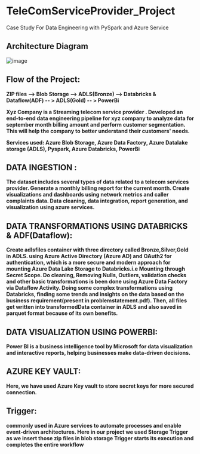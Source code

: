# TeleComServiceProvider_Project
Case Study For Data Engineering  with PySpark and Azure Service
## Architecture Diagram
![image](https://github.com/Shubhambhosale0411/TeleComServiceProvider_Project/assets/90494573/e0f62cfa-4bd9-4327-a633-7d362605a706)
## Flow of the Project:
<B>
ZIP files --> Blob Storage --> ADLS(Bronze) --> Databricks & Dataflow(ADF) -- > ADLS(Gold) -- > PowerBi


Xyz Company is a Streaming telecom service provider . 
Developed an end-to-end data engineering pipeline for xyz company to analyze data for september month billing amount and perform customer segmentation. 
This will help the company to better understand their customers' needs.

Services used: Azure Blob Storage, Azure Data Factory, Azure Datalake storage (ADLS), Pyspark, Azure Databricks, PowerBi

## DATA INGESTION :

The dataset includes several types of data related to a telecom services provider.
Generate a monthly billing report for the current month.
Create visualizations and dashboards using network metrics and caller complaints data.
Data cleaning, data integration, report generation, and visualization using azure services.

## DATA TRANSFORMATIONS USING DATABRICKS & ADF(Dataflow):

Create adlsfiles container with three directory called Bronze,Silver,Gold in ADLS.
 using Azure Active Directory (Azure AD) and OAuth2 for authentication, which is a more secure and modern approach for mounting Azure Data Lake Storage to Databricks.i.e Mounting through Secret Scope.
Do cleaning, Removing Nulls, Outliers, validation checks and other basic transformations is been done using Azure Data Factory via Dataflow Activity. 
Doing some complex transformations using Databricks, finding some trends and insights on the data based on the business requirement(present in problemstatement.pdf).
Then, all files get written into transformedData container in ADLS and also saved in parquet format because of its own benefits.

## DATA VISUALIZATION USING POWERBI:

Power BI is a business intelligence tool by Microsoft for data visualization and interactive reports, 
helping businesses make data-driven decisions. 

## AZURE KEY VAULT:

Here, we have used Azure Key vault to store secret keys for more secured connection. 

## Trigger:

commonly used in Azure services to automate processes and enable event-driven architectures.
Here in our project we used Storage Trigger as we insert those zip files in blob storage Trigger starts its execution and 
completes the entire workflow
